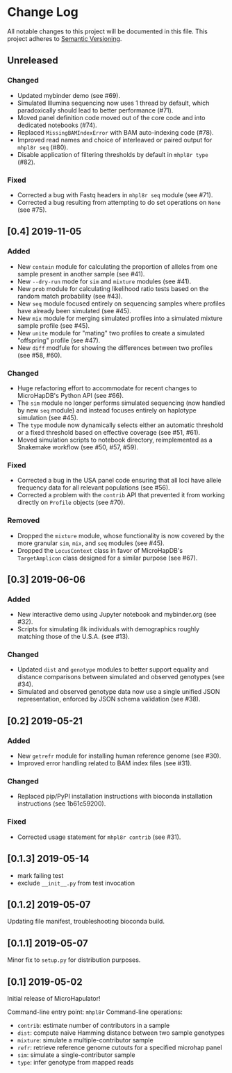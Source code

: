 # Change Log
All notable changes to this project will be documented in this file.
This project adheres to [Semantic Versioning](http://semver.org/).

## Unreleased

### Changed
- Updated mybinder demo (see #69).
- Simulated Illumina sequencing now uses 1 thread by default, which paradoxically should lead to better performance (#71).
- Moved panel definition code moved out of the core code and into dedicated notebooks (#74).
- Replaced `MissingBAMIndexError` with BAM auto-indexing code (#78).
- Improved read names and choice of interleaved or paired output for `mhpl8r seq` (#80).
- Disable application of filtering thresholds by default in `mhpl8r type` (#82).

### Fixed
- Corrected a bug with Fastq headers in `mhpl8r seq` module (see #71).
- Corrected a bug resulting from attempting to do set operations on `None` (see #75).

## [0.4] 2019-11-05

### Added
- New `contain` module for calculating the proportion of alleles from one sample present in another sample (see #41).
- New `--dry-run` mode for `sim` and `mixture` modules (see #41).
- New `prob` module for calculating likelihood ratio tests based on the random match probability (see #43).
- New `seq` module focused entirely on sequencing samples where profiles have already been simulated (see #45).
- New `mix` module for merging simulated profiles into a simulated mixture sample profile (see #45).
- New `unite` module for "mating" two profiles to create a simulated "offspring" profile (see #47).
- New `diff` modfule for showing the differences between two profiles (see #58, #60).

### Changed
- Huge refactoring effort to accommodate for recent changes to MicroHapDB's Python API (see #66).
- The `sim` module no longer performs simulated sequencing (now handled by new `seq` module) and instead focuses entirely on haplotype simulation (see #45).
- The `type` module now dynamically selects either an automatic threshold or a fixed threshold based on effective coverage (see #51, #61).
- Moved simulation scripts to notebook directory, reimplemented as a Snakemake workflow (see #50, #57, #59).

### Fixed
- Corrected a bug in the USA panel code ensuring that all loci have allele frequency data for all relevant populations (see #56).
- Corrected a problem with the `contrib` API that prevented it from working directly on `Profile` objects (see #70).

### Removed
- Dropped the `mixture` module, whose functionality is now covered by the more granular `sim`, `mix`, and `seq` modules (see #45).
- Dropped the `LocusContext` class in favor of MicroHapDB's `TargetAmplicon` class designed for a similar purpose (see #67).


## [0.3] 2019-06-06

### Added
- New interactive demo using Jupyter notebook and mybinder.org (see #32).
- Scripts for simulating 8k individuals with demographics roughly matching those of the U.S.A. (see #13).

### Changed
- Updated `dist` and `genotype` modules to better support equality and distance comparisons between simulated and observed genotypes (see #34).
- Simulated and observed genotype data now use a single unified JSON representation, enforced by JSON schema validation (see #38).


## [0.2] 2019-05-21

### Added
- New `getrefr` module for installing human reference genome (see #30).
- Improved error handling related to BAM index files (see #31).

### Changed
- Replaced pip/PyPI installation instructions with bioconda installation instructions (see 1b61c59200).

### Fixed
- Corrected usage statement for `mhpl8r contrib` (see #31).


## [0.1.3] 2019-05-14

- mark failing test
- exclude `__init__.py` from test invocation


## [0.1.2] 2019-05-07

Updating file manifest, troubleshooting bioconda build.


## [0.1.1] 2019-05-07

Minor fix to `setup.py` for distribution purposes.


## [0.1] 2019-05-02

Initial release of MicroHapulator!

Command-line entry point: `mhpl8r`
Command-line operations:
- `contrib`: estimate number of contributors in a sample
- `dist`: compute naive Hamming distance between two sample genotypes
- `mixture`: simulate a multiple-contributor sample
- `refr`: retrieve reference genome cutouts for a specified microhap panel
- `sim`: simulate a single-contributor sample
- `type`: infer genotype from mapped reads
